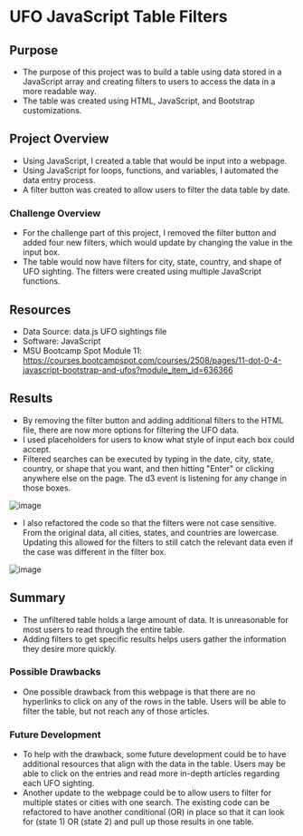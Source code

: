 # UFO JavaScript Table Filters


## Purpose
- The purpose of this project was to build a table using data stored in a JavaScript array and creating filters to users to access the data in a more readable way. 
- The table was created using HTML, JavaScript, and Bootstrap customizations. 

## Project Overview
- Using JavaScript, I created a table that would be input into a webpage. 
- Using JavaScript for loops, functions, and variables, I automated the data entry process.
- A filter button was created to allow users to filter the data table by date. 

### Challenge Overview
- For the challenge part of this project, I removed the filter button and added four new filters, which would update by changing the value in the input box. 
- The table would now have filters for city, state, country, and shape of UFO sighting. The filters were created using multiple JavaScript functions. 

## Resources
- Data Source: data.js UFO sightings file
- Software:  JavaScript 
- MSU Bootcamp Spot Module 11: https://courses.bootcampspot.com/courses/2508/pages/11-dot-0-4-javascript-bootstrap-and-ufos?module_item_id=636366

## Results
- By removing the filter button and adding additional filters to the HTML file, there are now more options for filtering the UFO data. 
- I used placeholders for users to know what style of input each box could accept. 
- Filtered searches can be executed by typing in the date, city, state, country, or shape that you want, and then hitting "Enter" or clicking anywhere else on the page. The d3 event is listening for any change in those boxes. 

![image](https://user-images.githubusercontent.com/104038813/185809236-8864b3bc-9d86-4afc-ab81-c2ccff697f78.png)

- I also refactored the code so that the filters were not case sensitive. From the original data, all cities, states, and countries are lowercase. Updating this allowed for the filters to still catch the relevant data even if the case was different in the filter box. 

![image](https://user-images.githubusercontent.com/104038813/185809300-b06b2a3f-5352-41a8-97e2-9cc1155285ae.png)



## Summary
- The unfiltered table holds a large amount of data. It is unreasonable for most users to read through the entire table. 
- Adding filters to get specific results helps users gather the information they desire more quickly.

### Possible Drawbacks
- One possible drawback from this webpage is that there are no hyperlinks to click on any of the rows in the table. Users will be able to filter the table, but not reach any of those articles. 

### Future Development
- To help with the drawback, some future development could be to have additional resources that align with the data in the table. Users may be able to click on the entries and read more in-depth articles regarding each UFO sighting. 
- Another update to the webpage could be to allow users to filter for multiple states or cities with one search. The existing code can be refactored to have another conditional (OR) in place so that it can look for (state 1) OR (state 2) and pull up those results in one table. 
 




